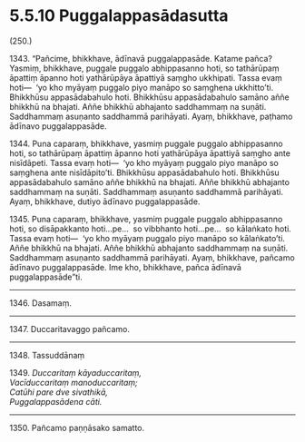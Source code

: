 # 5.5.10 Puggalappasādasutta

(250.)

1343\. “Pañcime, bhikkhave, ādīnavā puggalappasāde. Katame pañca? Yasmiṃ, bhikkhave, puggale puggalo abhippasanno hoti, so tathārūpaṃ āpattiṃ āpanno hoti yathārūpāya āpattiyā saṃgho ukkhipati. Tassa evaṃ hoti—  ‘yo kho myāyaṃ puggalo piyo manāpo so saṃghena ukkhitto’ti. Bhikkhūsu appasādabahulo hoti. Bhikkhūsu appasādabahulo samāno aññe bhikkhū na bhajati. Aññe bhikkhū abhajanto saddhammaṃ na suṇāti. Saddhammaṃ asuṇanto saddhammā parihāyati. Ayaṃ, bhikkhave, paṭhamo ādīnavo puggalappasāde.

1344\. Puna caparaṃ, bhikkhave, yasmiṃ puggale puggalo abhippasanno hoti, so tathārūpaṃ āpattiṃ āpanno hoti yathārūpāya āpattiyā saṃgho ante nisīdāpeti. Tassa evaṃ hoti—  ‘yo kho myāyaṃ puggalo piyo manāpo so saṃghena ante nisīdāpito’ti. Bhikkhūsu appasādabahulo hoti. Bhikkhūsu appasādabahulo samāno aññe bhikkhū na bhajati. Aññe bhikkhū abhajanto saddhammaṃ na suṇāti. Saddhammaṃ asuṇanto saddhammā parihāyati. Ayaṃ, bhikkhave, dutiyo ādīnavo puggalappasāde.

1345\. Puna caparaṃ, bhikkhave, yasmiṃ puggale puggalo abhippasanno hoti, so disāpakkanto hoti…pe…  so vibbhanto hoti…pe…  so kālaṅkato hoti. Tassa evaṃ hoti—  ‘yo kho myāyaṃ puggalo piyo manāpo so kālaṅkato’ti. Aññe bhikkhū na bhajati. Aññe bhikkhū abhajanto saddhammaṃ na suṇāti. Saddhammaṃ asuṇanto saddhammā parihāyati. Ayaṃ, bhikkhave, pañcamo ādīnavo puggalappasāde. Ime kho, bhikkhave, pañca ādīnavā puggalappasāde”ti.

---

1346\. Dasamaṃ.

---

1347\. Duccaritavaggo pañcamo.

---

1348\. Tassuddānaṃ

1349\. _Duccaritaṃ kāyaduccaritaṃ,_  
_Vacīduccaritaṃ manoduccaritaṃ;_  
_Catūhi pare dve sivathikā,_  
_Puggalappasādena cāti._  

---

1350\. Pañcamo paṇṇāsako samatto.
